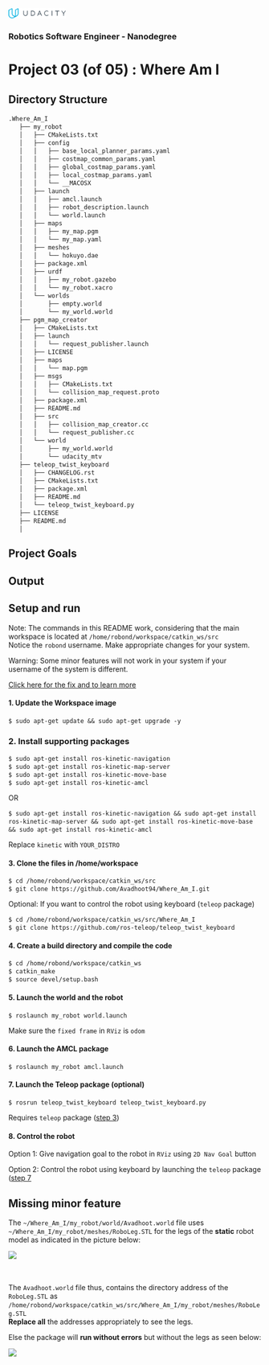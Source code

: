 <img src="udacity_banner.jpg" height ="20">

### Robotics Software Engineer - Nanodegree

# Project 03 (of 05) : Where Am I
## Directory Structure
```
.Where_Am_I
   ├── my_robot
   │   ├── CMakeLists.txt
   │   ├── config
   │   │   ├── base_local_planner_params.yaml
   │   │   ├── costmap_common_params.yaml
   │   │   ├── global_costmap_params.yaml
   │   │   ├── local_costmap_params.yaml
   │   │   └── __MACOSX
   │   ├── launch
   │   │   ├── amcl.launch
   │   │   ├── robot_description.launch
   │   │   └── world.launch
   │   ├── maps
   │   │   ├── my_map.pgm
   │   │   └── my_map.yaml
   │   ├── meshes
   │   │   └── hokuyo.dae
   │   ├── package.xml
   │   ├── urdf
   │   │   ├── my_robot.gazebo
   │   │   └── my_robot.xacro
   │   └── worlds
   │       ├── empty.world
   │       └── my_world.world
   ├── pgm_map_creator
   │   ├── CMakeLists.txt
   │   ├── launch
   │   │   └── request_publisher.launch
   │   ├── LICENSE
   │   ├── maps
   │   │   └── map.pgm
   │   ├── msgs
   │   │   ├── CMakeLists.txt
   │   │   └── collision_map_request.proto
   │   ├── package.xml
   │   ├── README.md
   │   ├── src
   │   │   ├── collision_map_creator.cc
   │   │   └── request_publisher.cc
   │   └── world
   │       ├── my_world.world
   │       └── udacity_mtv
   ├── teleop_twist_keyboard
   │   ├── CHANGELOG.rst
   │   ├── CMakeLists.txt
   │   ├── package.xml
   │   ├── README.md
   │   └── teleop_twist_keyboard.py
   ├── LICENSE
   ├── README.md
   │
```

## Project Goals

## Output 

## Setup and run
Note: The commands in this README work, considering that the main workspace is located at ```/home/robond/workspace/catkin_ws/src```      
      Notice the ```robond``` username. Make appropriate changes for your system.
      
Warning: Some minor features will not work in your system if your username of the system is different.

[Click here for the fix and to learn more](#Missing-minor-feature)
#### 1. Update the Workspace image
```
$ sudo apt-get update && sudo apt-get upgrade -y 
```
### 2. Install supporting packages
```
$ sudo apt-get install ros-kinetic-navigation
$ sudo apt-get install ros-kinetic-map-server
$ sudo apt-get install ros-kinetic-move-base
$ sudo apt-get install ros-kinetic-amcl
```

OR

```
$ sudo apt-get install ros-kinetic-navigation && sudo apt-get install ros-kinetic-map-server && sudo apt-get install ros-kinetic-move-base && sudo apt-get install ros-kinetic-amcl
```
Replace ```kinetic``` with ```YOUR_DISTRO```
#### 3. Clone the files in /home/workspace
```
$ cd /home/robond/workspace/catkin_ws/src
$ git clone https://github.com/Avadhoot94/Where_Am_I.git
```

Optional: If you want to control the robot using keyboard (```teleop``` package)
```
$ cd /home/robond/workspace/catkin_ws/src/Where_Am_I
$ git clone https://github.com/ros-teleop/teleop_twist_keyboard
```
#### 4. Create a build directory and compile the code
```
$ cd /home/robond/workspace/catkin_ws
$ catkin_make
$ source devel/setup.bash
````
#### 5. Launch the world and the robot
```
$ roslaunch my_robot world.launch
```
Make sure the ```fixed frame``` in ```RViz``` is ```odom```
       
#### 6. Launch the AMCL package 
```
$ roslaunch my_robot amcl.launch
```
#### 7. Launch the Teleop package (optional)
```
$ rosrun teleop_twist_keyboard teleop_twist_keyboard.py
```
Requires ```teleop``` package ([step 3](#3-clone-the-files-in-homeworkspace))

#### 8. Control the robot
Option 1:
Give navigation goal to the robot in ```RViz``` using ```2D Nav Goal``` button

Option 2:
Control the robot using keyboard by launching the ```teleop``` package ([step 7](#7-Launch-the-Teleop-package-optional)

## Missing minor feature
The ```~/Where_Am_I/my_robot/world/Avadhoot.world``` file uses ```~/Where_Am_I/my_robot/meshes/RoboLeg.STL``` for the legs of the **static** robot model as indicated in the picture below:

<img src="output/Reference_roboleg.PNG" width="500" >

<p>&nbsp;</p>

The ```Avadhoot.world``` file thus, contains the directory address of the ```RoboLeg.STL``` as ```/home/robond/workspace/catkin_ws/src/Where_Am_I/my_robot/meshes/RoboLeg.STL```<br/> **Replace all** the addresses appropriately to see the legs. 

Else the package will **run without errors** but without the legs as seen below:

<img src="output/Reference_roboleg_error.PNG" width="500" >
